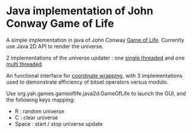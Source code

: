 # Java implementation of John Conway Game of Life

A simple implementation in java of John Conway [Game of Life](https://en.wikipedia.org/wiki/Conway%27s_Game_of_Life).
Currently use Java 2D API to render the universe.

2 implementations of the universe updater : one [single threaded](src/main/java/org/yah/games/gameoflife/java2d/universe/STUniverseUpdater.java) and one [multi threaded](src/main/java/org/yah/games/gameoflife/java2d/universe/STUniverseUpdater.java).

An functional interface for [coordinate wrapping](src/main/java/org/yah/games/gameoflife/java2d/universe/coordinates), with 3 implementations used to demonstrate efficiency of bitset operators versus modulo.

Use org.yah.games.gameoflife.java2d.GameOfLife to launch the GUI, and the following keys mapping:
* R : random universe
* C : clear universe
* Space : start / stop universe update
